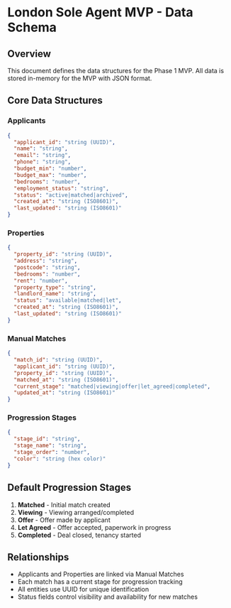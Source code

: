 # London Sole Agent MVP - Data Schema

## Overview
This document defines the data structures for the Phase 1 MVP. All data is stored in-memory for the MVP with JSON format.

## Core Data Structures

### Applicants
```json
{
  "applicant_id": "string (UUID)",
  "name": "string",
  "email": "string",
  "phone": "string",
  "budget_min": "number",
  "budget_max": "number",
  "bedrooms": "number",
  "employment_status": "string",
  "status": "active|matched|archived",
  "created_at": "string (ISO8601)",
  "last_updated": "string (ISO8601)"
}
```

### Properties
```json
{
  "property_id": "string (UUID)",
  "address": "string",
  "postcode": "string",
  "bedrooms": "number",
  "rent": "number",
  "property_type": "string",
  "landlord_name": "string",
  "status": "available|matched|let",
  "created_at": "string (ISO8601)",
  "last_updated": "string (ISO8601)"
}
```

### Manual Matches
```json
{
  "match_id": "string (UUID)",
  "applicant_id": "string (UUID)",
  "property_id": "string (UUID)",
  "matched_at": "string (ISO8601)",
  "current_stage": "matched|viewing|offer|let_agreed|completed",
  "updated_at": "string (ISO8601)"
}
```

### Progression Stages
```json
{
  "stage_id": "string",
  "stage_name": "string",
  "stage_order": "number",
  "color": "string (hex color)"
}
```

## Default Progression Stages
1. **Matched** - Initial match created
2. **Viewing** - Viewing arranged/completed
3. **Offer** - Offer made by applicant
4. **Let Agreed** - Offer accepted, paperwork in progress
5. **Completed** - Deal closed, tenancy started

## Relationships
- Applicants and Properties are linked via Manual Matches
- Each match has a current stage for progression tracking
- All entities use UUID for unique identification
- Status fields control visibility and availability for new matches

